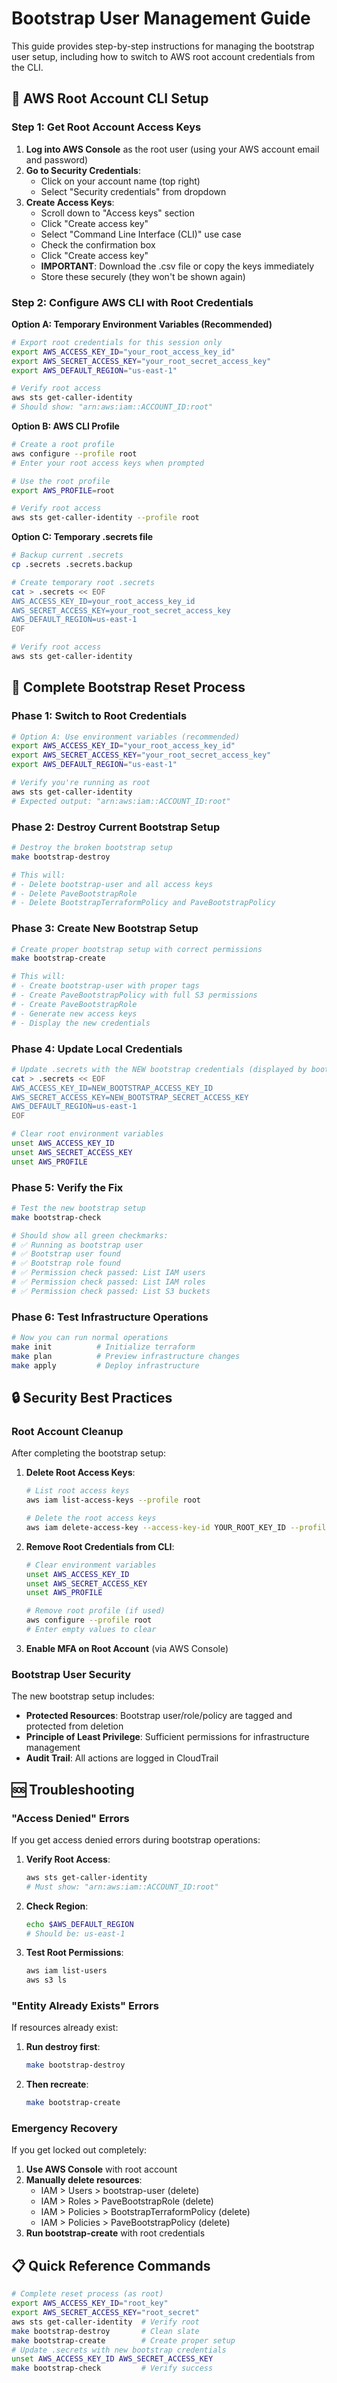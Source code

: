 # Bootstrap User Management Guide

This guide provides step-by-step instructions for managing the bootstrap user setup, including how to switch to AWS root account credentials from the CLI.

## 🔑 AWS Root Account CLI Setup

### Step 1: Get Root Account Access Keys

1. **Log into AWS Console** as the root user (using your AWS account email and password)
2. **Go to Security Credentials**:
   - Click on your account name (top right)
   - Select "Security credentials" from dropdown
3. **Create Access Keys**:
   - Scroll down to "Access keys" section
   - Click "Create access key"
   - Select "Command Line Interface (CLI)" use case
   - Check the confirmation box
   - Click "Create access key"
   - **IMPORTANT**: Download the .csv file or copy the keys immediately
   - Store these securely (they won't be shown again)

### Step 2: Configure AWS CLI with Root Credentials

**Option A: Temporary Environment Variables (Recommended)**
```bash
# Export root credentials for this session only
export AWS_ACCESS_KEY_ID="your_root_access_key_id"
export AWS_SECRET_ACCESS_KEY="your_root_secret_access_key"
export AWS_DEFAULT_REGION="us-east-1"

# Verify root access
aws sts get-caller-identity
# Should show: "arn:aws:iam::ACCOUNT_ID:root"
```

**Option B: AWS CLI Profile**
```bash
# Create a root profile
aws configure --profile root
# Enter your root access keys when prompted

# Use the root profile
export AWS_PROFILE=root

# Verify root access
aws sts get-caller-identity --profile root
```

**Option C: Temporary .secrets file**
```bash
# Backup current .secrets
cp .secrets .secrets.backup

# Create temporary root .secrets
cat > .secrets << EOF
AWS_ACCESS_KEY_ID=your_root_access_key_id
AWS_SECRET_ACCESS_KEY=your_root_secret_access_key
AWS_DEFAULT_REGION=us-east-1
EOF

# Verify root access
aws sts get-caller-identity
```

## 🚨 Complete Bootstrap Reset Process

### Phase 1: Switch to Root Credentials

```bash
# Option A: Use environment variables (recommended)
export AWS_ACCESS_KEY_ID="your_root_access_key_id"
export AWS_SECRET_ACCESS_KEY="your_root_secret_access_key"
export AWS_DEFAULT_REGION="us-east-1"

# Verify you're running as root
aws sts get-caller-identity
# Expected output: "arn:aws:iam::ACCOUNT_ID:root"
```

### Phase 2: Destroy Current Bootstrap Setup

```bash
# Destroy the broken bootstrap setup
make bootstrap-destroy

# This will:
# - Delete bootstrap-user and all access keys
# - Delete PaveBootstrapRole 
# - Delete BootstrapTerraformPolicy and PaveBootstrapPolicy
```

### Phase 3: Create New Bootstrap Setup

```bash
# Create proper bootstrap setup with correct permissions
make bootstrap-create

# This will:
# - Create bootstrap-user with proper tags
# - Create PaveBootstrapPolicy with full S3 permissions
# - Create PaveBootstrapRole
# - Generate new access keys
# - Display the new credentials
```

### Phase 4: Update Local Credentials

```bash
# Update .secrets with the NEW bootstrap credentials (displayed by bootstrap-create)
cat > .secrets << EOF
AWS_ACCESS_KEY_ID=NEW_BOOTSTRAP_ACCESS_KEY_ID
AWS_SECRET_ACCESS_KEY=NEW_BOOTSTRAP_SECRET_ACCESS_KEY
AWS_DEFAULT_REGION=us-east-1
EOF

# Clear root environment variables
unset AWS_ACCESS_KEY_ID
unset AWS_SECRET_ACCESS_KEY
unset AWS_PROFILE
```

### Phase 5: Verify the Fix

```bash
# Test the new bootstrap setup
make bootstrap-check

# Should show all green checkmarks:
# ✅ Running as bootstrap user
# ✅ Bootstrap user found
# ✅ Bootstrap role found  
# ✅ Permission check passed: List IAM users
# ✅ Permission check passed: List IAM roles
# ✅ Permission check passed: List S3 buckets
```

### Phase 6: Test Infrastructure Operations

```bash
# Now you can run normal operations
make init          # Initialize terraform
make plan          # Preview infrastructure changes
make apply         # Deploy infrastructure
```

## 🔒 Security Best Practices

### Root Account Cleanup

After completing the bootstrap setup:

1. **Delete Root Access Keys**:
   ```bash
   # List root access keys
   aws iam list-access-keys --profile root
   
   # Delete the root access keys
   aws iam delete-access-key --access-key-id YOUR_ROOT_KEY_ID --profile root
   ```

2. **Remove Root Credentials from CLI**:
   ```bash
   # Clear environment variables
   unset AWS_ACCESS_KEY_ID
   unset AWS_SECRET_ACCESS_KEY
   unset AWS_PROFILE
   
   # Remove root profile (if used)
   aws configure --profile root
   # Enter empty values to clear
   ```

3. **Enable MFA on Root Account** (via AWS Console)

### Bootstrap User Security

The new bootstrap setup includes:

- **Protected Resources**: Bootstrap user/role/policy are tagged and protected from deletion
- **Principle of Least Privilege**: Sufficient permissions for infrastructure management
- **Audit Trail**: All actions are logged in CloudTrail

## 🆘 Troubleshooting

### "Access Denied" Errors

If you get access denied errors during bootstrap operations:

1. **Verify Root Access**:
   ```bash
   aws sts get-caller-identity
   # Must show: "arn:aws:iam::ACCOUNT_ID:root"
   ```

2. **Check Region**:
   ```bash
   echo $AWS_DEFAULT_REGION
   # Should be: us-east-1
   ```

3. **Test Root Permissions**:
   ```bash
   aws iam list-users
   aws s3 ls
   ```

### "Entity Already Exists" Errors

If resources already exist:

1. **Run destroy first**:
   ```bash
   make bootstrap-destroy
   ```

2. **Then recreate**:
   ```bash
   make bootstrap-create
   ```

### Emergency Recovery

If you get locked out completely:

1. **Use AWS Console** with root account
2. **Manually delete resources**:
   - IAM > Users > bootstrap-user (delete)
   - IAM > Roles > PaveBootstrapRole (delete)
   - IAM > Policies > BootstrapTerraformPolicy (delete)
   - IAM > Policies > PaveBootstrapPolicy (delete)
3. **Run bootstrap-create** with root credentials

## 📋 Quick Reference Commands

```bash
# Complete reset process (as root)
export AWS_ACCESS_KEY_ID="root_key"
export AWS_SECRET_ACCESS_KEY="root_secret"
aws sts get-caller-identity  # Verify root
make bootstrap-destroy       # Clean slate
make bootstrap-create        # Create proper setup
# Update .secrets with new bootstrap credentials
unset AWS_ACCESS_KEY_ID AWS_SECRET_ACCESS_KEY
make bootstrap-check         # Verify success
```
